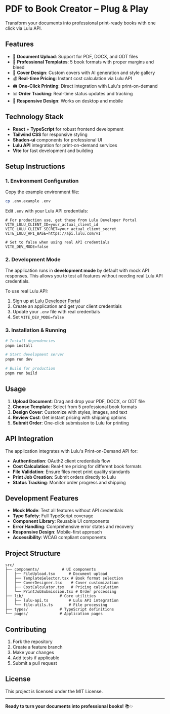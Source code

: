 # PDF to Book Creator – Plug & Play

Transform your documents into professional print-ready books with one click via Lulu API.

## Features

- 📄 **Document Upload**: Support for PDF, DOCX, and ODT files
- 📐 **Professional Templates**: 5 book formats with proper margins and bleed
- 🎨 **Cover Design**: Custom covers with AI generation and style gallery
- 💰 **Real-time Pricing**: Instant cost calculation via Lulu API
- 🖨️ **One-Click Printing**: Direct integration with Lulu's print-on-demand
- 📊 **Order Tracking**: Real-time status updates and tracking
- 📱 **Responsive Design**: Works on desktop and mobile

## Technology Stack

- **React** + **TypeScript** for robust frontend development
- **Tailwind CSS** for responsive styling
- **Shadcn-ui** components for professional UI
- **Lulu API** integration for print-on-demand services
- **Vite** for fast development and building

## Setup Instructions

### 1. Environment Configuration

Copy the example environment file:
```bash
cp .env.example .env
```

Edit `.env` with your Lulu API credentials:
```env
# For production use, get these from Lulu Developer Portal
VITE_LULU_CLIENT_ID=your_actual_client_id
VITE_LULU_CLIENT_SECRET=your_actual_client_secret
VITE_LULU_API_BASE=https://api.lulu.com/v1

# Set to false when using real API credentials
VITE_DEV_MODE=false
```

### 2. Development Mode

The application runs in **development mode** by default with mock API responses. This allows you to test all features without needing real Lulu API credentials.

To use real Lulu API:
1. Sign up at [Lulu Developer Portal](https://developers.lulu.com/)
2. Create an application and get your client credentials
3. Update your `.env` file with real credentials
4. Set `VITE_DEV_MODE=false`

### 3. Installation & Running

```bash
# Install dependencies
pnpm install

# Start development server
pnpm run dev

# Build for production
pnpm run build
```

## Usage

1. **Upload Document**: Drag and drop your PDF, DOCX, or ODT file
2. **Choose Template**: Select from 5 professional book formats
3. **Design Cover**: Customize with styles, images, and text
4. **Review Cost**: Get instant pricing with shipping options
5. **Submit Order**: One-click submission to Lulu for printing

## API Integration

The application integrates with Lulu's Print-on-Demand API for:
- **Authentication**: OAuth2 client credentials flow
- **Cost Calculation**: Real-time pricing for different book formats
- **File Validation**: Ensure files meet print quality standards  
- **Print Job Creation**: Submit orders directly to Lulu
- **Status Tracking**: Monitor order progress and shipping

## Development Features

- **Mock Mode**: Test all features without API credentials
- **Type Safety**: Full TypeScript coverage
- **Component Library**: Reusable UI components
- **Error Handling**: Comprehensive error states and recovery
- **Responsive Design**: Mobile-first approach
- **Accessibility**: WCAG compliant components

## Project Structure

```
src/
├── components/          # UI components
│   ├── FileUpload.tsx      # Document upload
│   ├── TemplateSelector.tsx # Book format selection  
│   ├── CoverDesigner.tsx    # Cover customization
│   ├── CostCalculator.tsx   # Pricing calculation
│   └── PrintJobSubmission.tsx # Order processing
├── lib/                # Core utilities
│   ├── lulu-api.ts         # Lulu API integration
│   └── file-utils.ts       # File processing
├── types/              # TypeScript definitions
└── pages/              # Application pages
```

## Contributing

1. Fork the repository
2. Create a feature branch
3. Make your changes
4. Add tests if applicable
5. Submit a pull request

## License

This project is licensed under the MIT License.

---

**Ready to turn your documents into professional books!** 📚✨